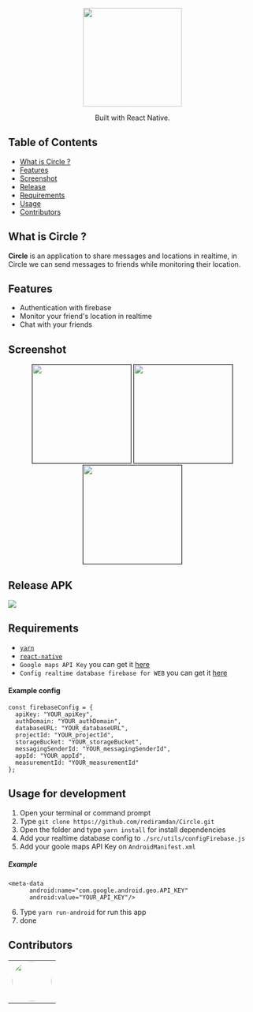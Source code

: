 <p align="center">
  <img width="200" src="https://i.ibb.co/y41wRL5/logo-week.png"/>
</p>
<p align="center">
  Built with React Native.
</p>

## Table of Contents

- [What is Circle ?](#what-is-circle-)
- [Features](#features)
- [Screenshot](#screenshot)
- [Release](#release-apk)
- [Requirements](#requirements)
- [Usage](#usage-for-development)
- [Contributors](#contributors)

## What is Circle ?
<b>Circle</b> is an application to share messages and locations in realtime, in Circle we can send messages to friends while monitoring their location.

## Features
* Authentication with firebase
* Monitor your friend's location in realtime
* Chat with your friends

## Screenshot
<p align="center">
  <img width="200" src="https://i.ibb.co/HV04dHD/Screenshot-20200721-132835.png" border=1/>
  <img width="200" src="https://i.ibb.co/LvmXfSV/Screenshot-20200721-132808.png" border=1/>
  <img width="200" src="https://i.ibb.co/vYjbxYR/Screenshot-20200721-132903.png" border=1/>
</p>

## Release APK
<a href="https://drive.google.com/file/d/1orwlVxVawhQoGPlJBjGpnNj8VL32ei7g/view?usp=sharing">
  <img src="https://img.shields.io/badge/Download%20on%20the-Google%20Drive-blue.svg?style=popout&logo=google-drive"/>
</a>

## Requirements
* [`yarn`](https://yarnpkg.com/getting-started/install)
* [`react-native`](https://facebook.github.io/react-native/docs/getting-started)
* `Google maps API Key` you can get it [here](https://developers.google.com/maps/documentation/javascript/get-api-key)
* `Config realtime database firebase for WEB` you can get it [here](https://firebase.google.com/)
#### Example config
```
const firebaseConfig = {
  apiKey: "YOUR_apiKey",
  authDomain: "YOUR_authDomain",
  databaseURL: "YOUR_databaseURL",
  projectId: "YOUR_projectId",
  storageBucket: "YOUR_storageBucket",
  messagingSenderId: "YOUR_messagingSenderId",
  appId: "YOUR_appId",
  measurementId: "YOUR_measurementId"
};
```
## Usage for development
1. Open your terminal or command prompt
2. Type `git clone https://github.com/rediramdan/Circle.git`
3. Open the folder and type `yarn install` for install dependencies
4. Add your realtime database config to `./src/utils/configFirebase.js`
5. Add your goole maps API Key on `AndroidManifest.xml`
##### Example
  ```
  <meta-data
        android:name="com.google.android.geo.API_KEY"
        android:value="YOUR_API_KEY"/>
  ```
6. Type `yarn run-android` for run this app
7. done

## Contributors
  <center>
  <table border=0>
    <tr>
      <td align="center">
        <a href="https://github.com/rediramdan/">
          <img width="80" style="border-radius:50%" src="https://assets.codepen.io/4083995/internal/avatars/users/default.png?format=auto&height=80&version=1593313228&width=80">
        </a>
      </td>
    </tr>
  </table>
</center>


